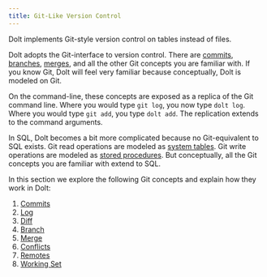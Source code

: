 ```yaml
---
title: Git-Like Version Control
---
```


Dolt implements Git-style version control on tables instead of files. 

Dolt adopts the Git-interface to version control. There are [commits](./commits.md), [branches](./branch.md), [merges](./merge.md), and all the other Git concepts you are familiar with. If you know Git, Dolt will feel very familiar because conceptually, Dolt is modeled on Git.

On the command-line, these concepts are exposed as a replica of the Git command line. Where you would type `git log`, you now type `dolt log`. Where you would type `git add`, you type `dolt add`. The replication extends to the command arguments.

In SQL, Dolt becomes a bit more complicated because no Git-equivalent to SQL exists. Git read operations are modeled as [system tables](../../../reference/sql/version-control/dolt-system-tables.md). Git write operations are modeled as [stored procedures](../../../reference/sql/version-control/dolt-sql-procedures.md). But conceptually, all the Git concepts you are familiar with extend to SQL. 

In this section we explore the following Git concepts and explain how they work in Dolt:

1. [Commits](./commits.md)
2. [Log](./log.md)
3. [Diff](./diff.md)
4. [Branch](./branch.md)
5. [Merge](./merge.md)
6. [Conflicts](./conflicts.md)
7. [Remotes](./remotes.md)
8. [Working Set](./working-set.md)